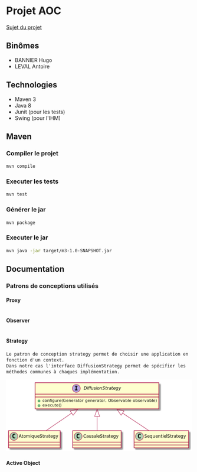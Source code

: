 # Projet AOC

[Sujet du projet](TP_observer_parallele.pdf)

## Binômes
* BANNIER Hugo
* LEVAL Antoire 

## Technologies
* Maven 3
* Java 8
* Junit (pour les tests)
* Swing (pour l'IHM)

## Maven

### Compiler le projet
  ```bash
  mvn compile
  ```

### Executer les tests
  ```bash
  mvn test
  ```

### Générer le jar
  ```bash
  mvn package
  ```
### Executer le jar
  ```bash
  mvn java -jar target/m3-1.0-SNAPSHOT.jar
  ```
 

## Documentation

### Patrons de conceptions utilisés

#### Proxy
```
```


#### Observer
```
```
#### Strategy
```
Le patron de conception strategy permet de choisir une application en fonction d'un context.
Dans notre cas l'interface DiffusionStrategy permet de spécifier les méthodes communes à chaques implémentation. 
```
![Pattern strategy](./schema/png/schema_strategy.png)
#### Active Object
#### 